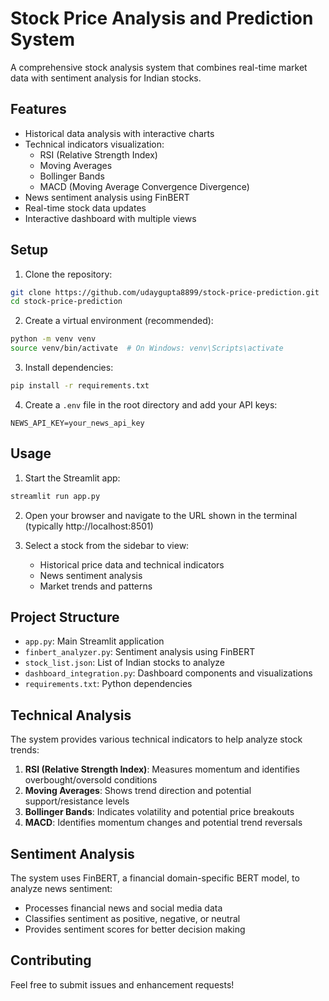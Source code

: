 # Stock Price Analysis and Prediction System

A comprehensive stock analysis system that combines real-time market data with sentiment analysis for Indian stocks.

## Features

- Historical data analysis with interactive charts
- Technical indicators visualization:
  - RSI (Relative Strength Index)
  - Moving Averages
  - Bollinger Bands
  - MACD (Moving Average Convergence Divergence)
- News sentiment analysis using FinBERT
- Real-time stock data updates
- Interactive dashboard with multiple views

## Setup

1. Clone the repository:
```bash
git clone https://github.com/udaygupta8899/stock-price-prediction.git
cd stock-price-prediction
```

2. Create a virtual environment (recommended):
```bash
python -m venv venv
source venv/bin/activate  # On Windows: venv\Scripts\activate
```

3. Install dependencies:
```bash
pip install -r requirements.txt
```

4. Create a `.env` file in the root directory and add your API keys:
```
NEWS_API_KEY=your_news_api_key
```

## Usage

1. Start the Streamlit app:
```bash
streamlit run app.py
```

2. Open your browser and navigate to the URL shown in the terminal (typically http://localhost:8501)

3. Select a stock from the sidebar to view:
   - Historical price data and technical indicators
   - News sentiment analysis
   - Market trends and patterns

## Project Structure

- `app.py`: Main Streamlit application
- `finbert_analyzer.py`: Sentiment analysis using FinBERT
- `stock_list.json`: List of Indian stocks to analyze
- `dashboard_integration.py`: Dashboard components and visualizations
- `requirements.txt`: Python dependencies

## Technical Analysis

The system provides various technical indicators to help analyze stock trends:

1. **RSI (Relative Strength Index)**: Measures momentum and identifies overbought/oversold conditions
2. **Moving Averages**: Shows trend direction and potential support/resistance levels
3. **Bollinger Bands**: Indicates volatility and potential price breakouts
4. **MACD**: Identifies momentum changes and potential trend reversals

## Sentiment Analysis

The system uses FinBERT, a financial domain-specific BERT model, to analyze news sentiment:

- Processes financial news and social media data
- Classifies sentiment as positive, negative, or neutral
- Provides sentiment scores for better decision making

## Contributing

Feel free to submit issues and enhancement requests! 
